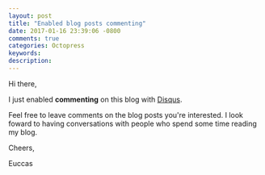 ```yaml
---
layout: post
title: "Enabled blog posts commenting"
date: 2017-01-16 23:39:06 -0800
comments: true
categories: Octopress
keywords: 
description: 
---
```


Hi there,

I just enabled **commenting** on this blog with [Disqus](https://disqus.com/).

Feel free to leave comments on the blog posts you're interested. I look foward to having conversations with people who spend some time reading my blog.

Cheers,

Euccas
